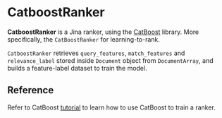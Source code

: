 # CatboostRanker

**CatboostRanker** is a Jina ranker, using the [CatBoost](https://catboost.ai/) library. More specifically, the `CatBoostRanker` for learning-to-rank.

`CatboostRanker` retrieves `query_features`, `match_features` and `relevance_label` stored inside `Document` object from `DocumentArray`, and builds a feature-label dataset to train the model.


## Reference

Refer to CatBoost [tutorial](https://github.com/catboost/tutorials/blob/master/ranking/ranking_tutorial.ipynb) to learn how to use CatBoost to train a ranker.
